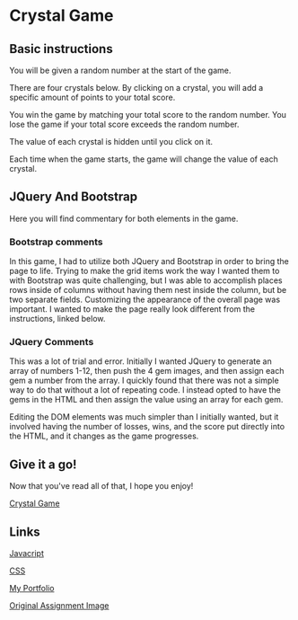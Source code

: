 # Crystal Game

## Basic instructions
You will be given a random number at the start of the game.

There are four crystals below. By clicking on a crystal, you will add a specific amount of points to your total score.

You win the game by matching your total score to the random number. You lose the game if your total score exceeds the random number.

The value of each crystal is hidden until you click on it. 

Each time when the game starts, the game will change the value of each crystal.

## JQuery And Bootstrap
Here you will find commentary for both elements in the game.

### Bootstrap comments
In this game, I had to utilize both JQuery and Bootstrap in order to bring the page to life. Trying to make the grid items work the way I wanted them to with Bootstrap was quite challenging, but I was able to accomplish places rows inside of columns without having them nest inside the column, but be two separate fields. Customizing the appearance of the overall page was important. I wanted to make the page really look different from the instructions, linked below.

### JQuery Comments
This was a lot of trial and error. Initially I wanted JQuery to generate an array of numbers 1-12, then push the 4 gem images, and then assign each gem a number from the array. I quickly found that there was not a simple way to do that without a lot of repeating code. I instead opted to have the gems in the HTML and then assign the value using an array for each gem. 

Editing the DOM elements was much simpler than I initially wanted, but it involved having the number of losses, wins, and the score put directly into the HTML, and it changes as the game progresses. 

## Give it a go!
Now that you've read all of that, I hope you enjoy!

[Crystal Game](kylerlamont.github.io/unit-4-game/)

## Links
[Javacript](assets/javascript/game.js)

[CSS](assets/css/style.css)

[My Portfolio](kylerlamont.github.io/Responsive-Portfolio)

[Original Assignment Image](https://uwa.bootcampcontent.com/UWA-Bootcamp/UW-SEA-FSF-PT-08-2019-U-C/raw/master/class-content/04-jquery/02-Homework/Instructions/Images/1-CrystalCollector.jpg)